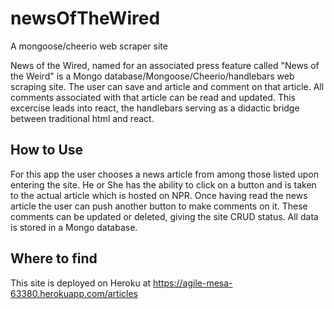 # newsOfTheWired
A mongoose/cheerio web scraper site

News of the Wired, named for an associated press feature called "News of the Weird" is a Mongo database/Mongoose/Cheerio/handlebars web scraping site. The user can save and article and comment on that article. All comments associated with that article can be read and updated. This excercise leads into react, the handlebars serving as a didactic bridge between traditional html and react. 

## How to Use

For this app the user chooses a news article from among those listed upon entering the site. He or She has the ability to click on a button and is taken to the actual article which is hosted on NPR. Once having read the news article the user can push another button to make comments on it. These comments can be updated or deleted, giving the site CRUD status. All data is stored in a Mongo database.

## Where to find

This site is deployed on Heroku at https://agile-mesa-63380.herokuapp.com/articles
